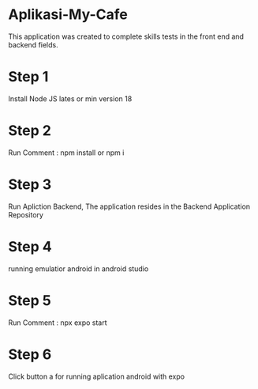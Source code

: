 # Aplikasi-My-Cafe
This application was created to complete skills tests in the front end and backend fields.

# Step 1
Install Node JS lates or min version 18 

# Step 2
Run Comment :
npm install or npm i

# Step 3
Run Apliction Backend, The application resides in the Backend Application Repository

# Step 4
running emulatior android in android studio


# Step 5
Run Comment :
npx expo start

# Step 6
Click button a for running aplication android with expo

